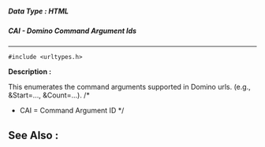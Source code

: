 ##### Data Type : HTML
##### CAI - Domino Command Argument Ids
---
```
#include <urltypes.h>
```
**Description :**

This enumerates the command arguments supported in Domino urls.  (e.g., 
&Start=..., &Count=...).
/*
*   CAI = Command Argument ID
*/


**See Also :**
---
